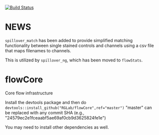 [![Build Status](https://travis-ci.org/RGLab/flowCore.svg?branch=trunk)](https://travis-ci.org/RGLab/flowCore)

NEWS
=====
`spillover_match` has been added to provide simplified matching functionality between 
single stained controls and channels using a csv file that maps filenames to channels.

This is utilized by `spillover_ng`, which has been moved to `flowStats`.



flowCore
========

Core flow infrastructure

Install the devtools package and then do
`devtools::install_github("RGLab/flowCore",ref="master")`
"master" can be replaced with any commit SHA (e.g., "24579ec2e1fceaabf5ae69af0cb9d3625824fe1e")

You may need to install other dependencies as well.
